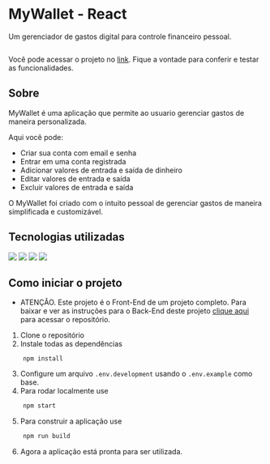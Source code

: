 # MyWallet - React

Um gerenciador de gastos digital para controle financeiro pessoal.

<div style="display: flex; gap: 10px; align-items: center">

</div>

Você pode acessar o projeto no [link](https://mywallet-tau.vercel.app/). Fique a vontade para conferir e testar as funcionalidades.


## Sobre

MyWallet é uma aplicação que permite ao usuario gerenciar gastos de maneira personalizada.

Aqui você pode:
- Criar sua conta com email e senha
- Entrar em uma conta registrada
- Adicionar valores de entrada e saída de dinheiro
- Editar valores de entrada e saída
- Excluir valores de entrada e saída

O MyWallet foi criado com o intuito pessoal de gerenciar gastos de maneira simplificada e customizável.

## Tecnologias utilizadas
  <img src="https://img.shields.io/badge/React-20232A?style=for-the-badge&logo=react&logoColor=61DAFB"/>
  <img src="https://img.shields.io/badge/axios-671ddf?&style=for-the-badge&logo=axios&logoColor=white"/>
  <img src="https://img.shields.io/badge/styled--components-DB7093?style=for-the-badge&logo=styled-components&logoColor=white"/>
  <img src="https://img.shields.io/badge/React_Router-CA4245?style=for-the-badge&logo=react-router&logoColor=white"/>
  

## Como iniciar o projeto

- ATENÇÂO. Este projeto é o Front-End de um projeto completo. Para baixar e ver as instruções para o Back-End deste projeto [clique aqui](https://github.com/Matheus-Rodrigues-EC/MyWallet-Node) para acessar o repositório.

1. Clone o repositório
2. Instale todas as dependências

``` shell
    npm install
```
3. Configure um arquivo `.env.development` usando o `.env.example` como base.
4. Para rodar localmente use
```bash
    npm start
```

5. Para construir a aplicação use
```bash
    npm run build
```
6. Agora a aplicação está pronta para ser utilizada. 
